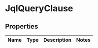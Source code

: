 # JqlQueryClause

## Properties
Name | Type | Description | Notes
------------ | ------------- | ------------- | -------------
